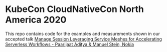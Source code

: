 # KubeCon CloudNativeCon North America 2020

This repo contains code for the examples and measurements shown in our accepted talk [Manage Session Leveraging Service Meshes for Accelerating Serverless Workflows - Paarijaat Aditya & Manuel Stein, Nokia](https://sched.co/ekEe)
